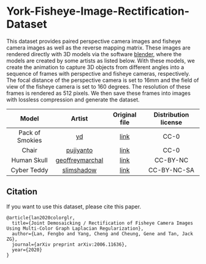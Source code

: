 # York-Fisheye-Image-Rectification-Dataset

This dataset provides paired perspective camera images and fisheye camera images as well as the reverse mapping matrix. These images are rendered directly with 3D models via the software [blender](https://www.blender.org/), where the models are created by some artists as listed below. With these models, we create the animation to capture 3D objects from different angles into a sequence of frames with perspective and fisheye cameras, respectively. The focal distance of the perspective camera is set to 16mm and the field of view of the fisheye camera is set to 160 degrees. The resolution of these frames is rendered as 512 pixels. We then save these frames into images with lossless compression and generate the dataset.

| Model        | Artist           | Original file  | Distribution license |
| :-------------: |:-------------:| :-------------:| :-----:|
| Pack of Smokies      | [yd](https://www.blendswap.com/profile/5455)      |   [link](https://www.blendswap.com/blend/24690) | CC-0|
| Chair      | [pujiyanto](https://www.blendswap.com/profile/918426)      |   [link](https://www.blendswap.com/blend/24551) | CC-0|
| Human Skull      | [geoffreymarchal](https://www.blendswap.com/profile/180520)      |   [link](https://www.blendswap.com/blend/23998) | CC-BY-NC|
| Cyber Teddy      | [slimshadow](https://www.blendswap.com/profile/223336)      |   [link](https://www.blendswap.com/blend/22229) | CC-BY-NC-SA |

## Citation
If you want to use this dataset, please cite this paper.
```
@article{lan2020colorglr,
  title={Joint Demosaicking / Rectification of Fisheye Camera Images Using Multi-Color Graph Laplacian Regularization},
  author={Lan, Fengbo and Yang, Cheng and Cheung, Gene and Tan, Jack ZG},
  journal={arXiv preprint arXiv:2006.11636},
  year={2020}
}
```
